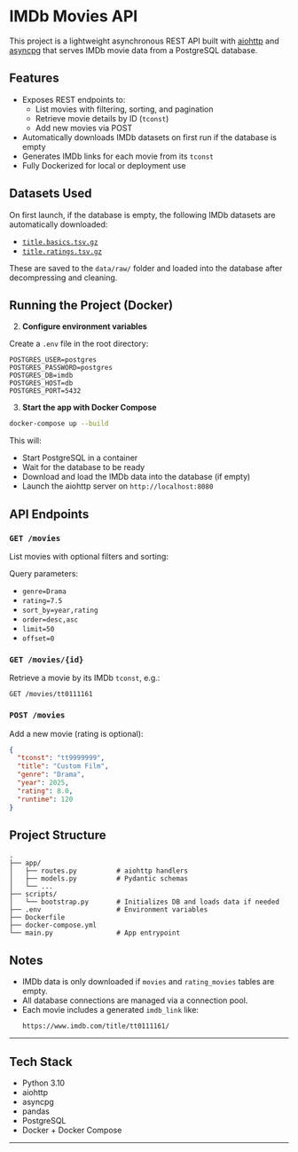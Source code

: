 # IMDb Movies API

This project is a lightweight asynchronous REST API built with [aiohttp](https://docs.aiohttp.org/) and [asyncpg](https://magicstack.github.io/asyncpg/) that serves IMDb movie data from a PostgreSQL database.

## Features

- Exposes REST endpoints to:
  - List movies with filtering, sorting, and pagination
  - Retrieve movie details by ID (`tconst`)
  - Add new movies via POST
- Automatically downloads IMDb datasets on first run if the database is empty
- Generates IMDb links for each movie from its `tconst`
- Fully Dockerized for local or deployment use

## Datasets Used

On first launch, if the database is empty, the following IMDb datasets are automatically downloaded:

- [`title.basics.tsv.gz`](https://datasets.imdbws.com/title.basics.tsv.gz)
- [`title.ratings.tsv.gz`](https://datasets.imdbws.com/title.ratings.tsv.gz)

These are saved to the `data/raw/` folder and loaded into the database after decompressing and cleaning.

## Running the Project (Docker)

2. **Configure environment variables**

Create a `.env` file in the root directory:

```env
POSTGRES_USER=postgres
POSTGRES_PASSWORD=postgres
POSTGRES_DB=imdb
POSTGRES_HOST=db
POSTGRES_PORT=5432
```

3. **Start the app with Docker Compose**

```bash
docker-compose up --build
```

This will:

- Start PostgreSQL in a container
- Wait for the database to be ready
- Download and load the IMDb data into the database (if empty)
- Launch the aiohttp server on `http://localhost:8080`

## API Endpoints

### `GET /movies`

List movies with optional filters and sorting:

Query parameters:
- `genre=Drama`
- `rating=7.5`
- `sort_by=year,rating`
- `order=desc,asc`
- `limit=50`
- `offset=0`

### `GET /movies/{id}`

Retrieve a movie by its IMDb `tconst`, e.g.:

```
GET /movies/tt0111161
```

### `POST /movies`

Add a new movie (rating is optional):

```json
{
  "tconst": "tt9999999",
  "title": "Custom Film",
  "genre": "Drama",
  "year": 2025,
  "rating": 8.0,
  "runtime": 120
}
```

## Project Structure

```
.
├── app/
│   ├── routes.py          # aiohttp handlers
│   ├── models.py          # Pydantic schemas
│   └── ...
├── scripts/
│   └── bootstrap.py       # Initializes DB and loads data if needed
├── .env                   # Environment variables
├── Dockerfile
├── docker-compose.yml
└── main.py                # App entrypoint
```

## Notes

- IMDb data is only downloaded if `movies` and `rating_movies` tables are empty.
- All database connections are managed via a connection pool.
- Each movie includes a generated `imdb_link` like:
  ```
  https://www.imdb.com/title/tt0111161/
  ```

---

## Tech Stack

- Python 3.10
- aiohttp
- asyncpg
- pandas
- PostgreSQL
- Docker + Docker Compose

---
